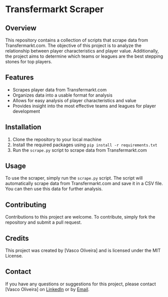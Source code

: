 # Transfermarkt Scraper

## Overview
This repository contains a collection of scripts that scrape data from Transfermarkt.com. The objective of this project is to analyze the relationship between player characteristics and player value. Additionally, the project aims to determine which teams or leagues are the best stepping stones for top players. 

## Features
- Scrapes player data from Transfermarkt.com
- Organizes data into a usable format for analysis
- Allows for easy analysis of player characteristics and value
- Provides insight into the most effective teams and leagues for player development

## Installation
1. Clone the repository to your local machine
2. Install the required packages using `pip install -r requirements.txt`
3. Run the `scrape.py` script to scrape data from Transfermarkt.com

## Usage
To use the scraper, simply run the `scrape.py` script. The script will automatically scrape data from Transfermarkt.com and save it in a CSV file. You can then use this data for further analysis.

## Contributing
Contributions to this project are welcome. To contribute, simply fork the repository and submit a pull request.

## Credits
This project was created by [Vasco Oliveira] and is licensed under the MIT License.

## Contact
If you have any questions or suggestions for this project, please contact [Vasco Oliveira] on [LinkedIn](https://www.linkedin.com/in/vascooliveiraa/) or by [Email](mailto:vasco.oliveira260@gmail.com).
